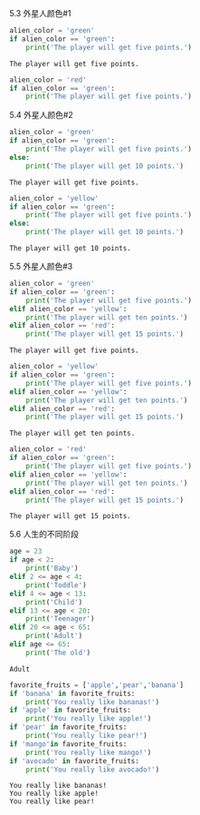 
5.3 外星人颜色#1


```python
alien_color = 'green'
if alien_color == 'green':
    print('The player will get five points.')
```

    The player will get five points.
    


```python
alien_color = 'red'
if alien_color == 'green':
    print('The player will get five points.')
```

5.4 外星人颜色#2


```python
alien_color = 'green'
if alien_color == 'green':
    print('The player will get five points.')
else:
    print('The player will get 10 points.')
```

    The player will get five points.
    


```python
alien_color = 'yellow'
if alien_color == 'green':
    print('The player will get five points.')
else:
    print('The player will get 10 points.')
```

    The player will get 10 points.
    

5.5 外星人颜色#3


```python
alien_color = 'green'
if alien_color == 'green':
    print('The player will get five points.')
elif alien_color == 'yellow':
    print('The player will get ten points.')
elif alien_color == 'red':
    print('The player will get 15 points.')
```

    The player will get five points.
    


```python
alien_color = 'yellow'
if alien_color == 'green':
    print('The player will get five points.')
elif alien_color == 'yellow':
    print('The player will get ten points.')
elif alien_color == 'red':
    print('The player will get 15 points.')
```

    The player will get ten points.
    


```python
alien_color = 'red'
if alien_color == 'green':
    print('The player will get five points.')
elif alien_color == 'yellow':
    print('The player will get ten points.')
elif alien_color == 'red':
    print('The player will get 15 points.')
```

    The player will get 15 points.
    

5.6 人生的不同阶段


```python
age = 23
if age < 2:
    print('Baby')
elif 2 <= age < 4:
    print('Toddle')
elif 4 <= age < 13:
    print('Child')
elif 13 <= age < 20:
    print('Teenager')
elif 20 <= age < 65:
    print('Adult')
elif age <= 65:
    print('The old')
```

    Adult
    


```python
favorite_fruits = ['apple','pear','banana']
if 'banana' in favorite_fruits:
    print('You really like bananas!')
if 'apple' in favorite_fruits:
    print('You really like apple!')
if 'pear' in favorite_fruits:
    print('You really like pear!')
if 'mango'in favorite_fruits:
    print('You really like mango!')
if 'avocado' in favorite_fruits:
    print('You really like avocado!')
```

    You really like bananas!
    You really like apple!
    You really like pear!
    


```python

```
